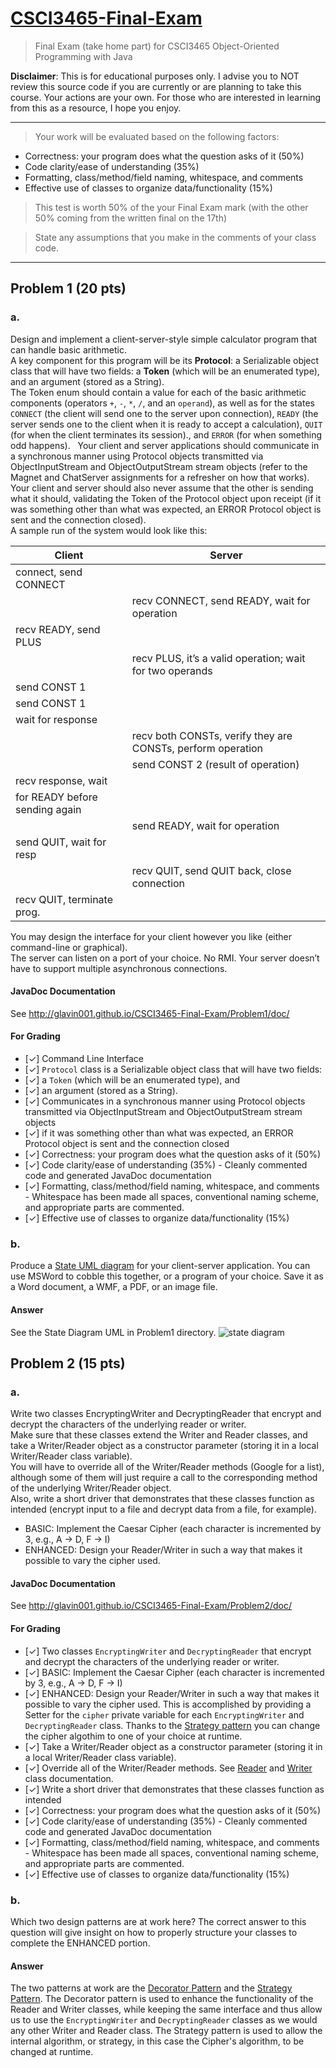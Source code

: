 [CSCI3465-Final-Exam](https://github.com/Glavin001/CSCI3465-Final-Exam)
===================

> Final Exam (take home part) for CSCI3465 Object-Oriented Programming with Java

**Disclaimer**: This is for educational purposes only. 
I advise you to NOT review this source code if you are currently or are planning to take this course.
Your actions are your own.
For those who are interested in learning from this as a resource, 
I hope you enjoy.

---

> Your work will be evaluated based on the following factors:
- Correctness: your program does what the question asks of it (50%)
- Code clarity/ease of understanding (35%)
- Formatting, class/method/field naming, whitespace, and comments
- Effective use of classes to organize data/functionality (15%) 

> This test is worth 50% of the your Final Exam mark (with the other 50% coming from the written final on the 17th) 

> State any assumptions that you make in the comments of your class code. 

---

## Problem 1 (20 pts)

### a.
Design and implement a client-server-style simple calculator program that can handle basic arithmetic.  
A key component for this program will be its **Protocol**:
a Serializable object class that will have two fields:
a **Token** (which will be an enumerated type), and an argument (stored as a String).  
The Token enum should contain a value for each of the basic arithmetic components
(operators `+`, `-`, `*`, `/`, and an `operand`),
as well as for the states `CONNECT`
(the client will send one to the server upon connection),
`READY` (the server sends one to the client when it is ready to accept a calculation),
`QUIT` (for when the client terminates its session).,
and `ERROR` (for when something odd happens).  
Your client and server applications should communicate in a synchronous manner
using Protocol objects transmitted via ObjectInputStream and ObjectOutputStream
stream objects (refer to the Magnet and ChatServer assignments for a refresher on how that works).  
Your client and server should also never assume that the other is sending what it should,
validating the Token of the Protocol object upon receipt
(if it was something other than what was expected,
  an ERROR Protocol object is sent and the connection closed).  
A sample run of the system would look like this:

| Client | Server |
| ------ | ------ |
| connect, send CONNECT |  |
|  | recv CONNECT, send READY, wait for operation |
| recv READY, send PLUS | |
|  |  recv PLUS, it’s a valid operation; wait for two operands |
| send CONST 1 | |
| send CONST 1 | |
| wait for response | |
| | recv both CONSTs, verify they are CONSTs, perform operation |
| | send CONST 2 (result of operation) |
| recv response, wait | |
| for READY before sending again | |
| | send READY, wait for operation |
| send QUIT, wait for resp | |
| | recv QUIT, send QUIT back, close connection |
| recv QUIT, terminate prog. | |


You may design the interface for your client however you like (either command-line or graphical).  
The server can listen on a port of your choice.  No RMI.  Your server doesn’t have to support multiple asynchronous connections.

#### JavaDoc Documentation

See http://glavin001.github.io/CSCI3465-Final-Exam/Problem1/doc/

#### For Grading

- [✓] Command Line Interface
- [✓] `Protocol` class is a Serializable object class that will have two fields:
- [✓] a `Token` (which will be an enumerated type), and 
- [✓] an argument (stored as a String).
- [✓] Communicates in a synchronous manner using Protocol objects transmitted via ObjectInputStream and ObjectOutputStream stream objects
- [✓] if it was something other than what was expected, an ERROR Protocol object is sent and the connection closed
- [✓] Correctness: your program does what the question asks of it (50%)
- [✓] Code clarity/ease of understanding (35%) - Cleanly commented code and generated JavaDoc documentation
- [✓] Formatting, class/method/field naming, whitespace, and comments - Whitespace has been made all spaces, conventional naming scheme, and appropriate parts are commented.
- [✓] Effective use of classes to organize data/functionality (15%)

### b.
Produce a [State UML diagram](http://en.wikipedia.org/wiki/State_diagram_%28UML%29) for your client-server application.  You can use MSWord to cobble this together, or a program of your choice.  Save it as a Word document, a WMF, a PDF, or an image file.

#### Answer

See the State Diagram UML in Problem1 directory.
![state diagram](Problem1/State-Diagram-UML.png)

## Problem 2 (15 pts)

### a.
Write two classes EncryptingWriter and DecryptingReader that encrypt and decrypt the characters of the underlying reader or writer.  
Make sure that these classes extend the Writer and Reader classes,
and take a Writer/Reader object as a constructor parameter (storing it in a local Writer/Reader class variable).  
You will have to override all of the Writer/Reader methods (Google for a list),
although some of them will just require a call to the corresponding method of the underlying Writer/Reader object.  
Also, write a short driver that demonstrates that these classes function as intended
(encrypt input to a file and decrypt data from a file, for example).    

- BASIC: Implement the Caesar Cipher (each character is incremented by 3, e.g., A -> D, F -> I)   
- ENHANCED: Design your Reader/Writer in such a way that makes it possible to vary the cipher used.

#### JavaDoc Documentation

See http://glavin001.github.io/CSCI3465-Final-Exam/Problem2/doc/


#### For Grading

- [✓] Two classes `EncryptingWriter` and `DecryptingReader` that encrypt and decrypt the characters of the underlying reader or writer.
- [✓] BASIC: Implement the Caesar Cipher (each character is incremented by 3, e.g., A -> D, F -> I) 
- [✓] ENHANCED: Design your Reader/Writer in such a way that makes it possible to vary the cipher used. This is accomplished by providing a Setter for the `cipher` private variable for each `EncryptingWriter` and `DecryptingReader` class. Thanks to the [Strategy pattern](http://en.wikipedia.org/wiki/Strategy_pattern) you can change the cipher algothim to one of your choice at runtime.
- [✓] Take a Writer/Reader object as a constructor parameter (storing it in a local Writer/Reader class variable).
- [✓] Override all of the Writer/Reader methods. See [Reader](http://docs.oracle.com/javase/7/docs/api/java/io/Reader.html) and [Writer](http://docs.oracle.com/javase/7/docs/api/java/io/Writer.html) class documentation.
- [✓] Write a short driver that demonstrates that these classes function as intended
- [✓] Correctness: your program does what the question asks of it (50%)
- [✓] Code clarity/ease of understanding (35%) - Cleanly commented code and generated JavaDoc documentation
- [✓] Formatting, class/method/field naming, whitespace, and comments - Whitespace has been made all spaces, conventional naming scheme, and appropriate parts are commented.
- [✓] Effective use of classes to organize data/functionality (15%)


### b.
Which two design patterns are at work here?
The correct answer to this question will give insight on how to properly structure your classes to complete the ENHANCED portion.

#### Answer
The two patterns at work are the [Decorator Pattern](http://en.wikipedia.org/wiki/Decorator_pattern) 
and the [Strategy Pattern](http://en.wikipedia.org/wiki/Strategy_pattern).
The Decorator pattern is used to enhance the functionality of the Reader and Writer classes, 
while keeping the same interface and thus allow us to use the 
`EncryptingWriter` and `DecryptingReader` classes as we would any other Writer and Reader class.
The Strategy pattern is used to allow the internal algorithm, or strategy, in this case the Cipher's algorithm, to be changed at runtime.
